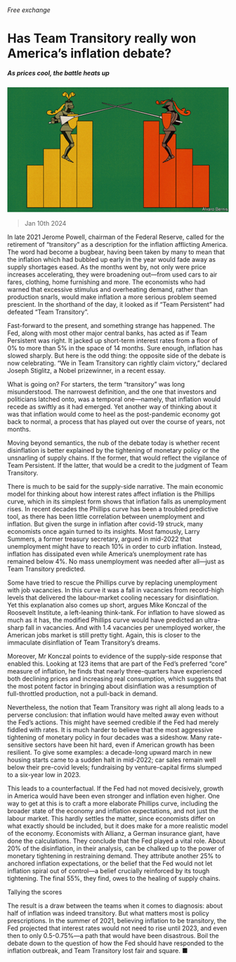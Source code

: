 ###### Free exchange

# Has Team Transitory really won America’s inflation debate? 

##### As prices cool, the battle heats up 

![image](images/20240113_FND002.jpg) 

> Jan 10th 2024 

In late 2021 Jerome Powell, chairman of the Federal Reserve, called for the retirement of “transitory” as a description for the inflation afflicting America. The word had become a bugbear, having been taken by many to mean that the inflation which had bubbled up early in the year would fade away as supply shortages eased. As the months went by, not only were price increases accelerating, they were broadening out—from used cars to air fares, clothing, home furnishing and more. The economists who had warned that excessive stimulus and overheating demand, rather than production snarls, would make inflation a more serious problem seemed prescient. In the shorthand of the day, it looked as if “Team Persistent” had defeated “Team Transitory”.

Fast-forward to the present, and something strange has happened. The Fed, along with most other major central banks, has acted as if Team Persistent was right. It jacked up short-term interest rates from a floor of 0% to more than 5% in the space of 14 months. Sure enough, inflation has slowed sharply. But here is the odd thing: the opposite side of the debate is now celebrating. “We in Team Transitory can rightly claim victory,” declared Joseph Stiglitz, a Nobel prizewinner, in a recent essay.

What is going on? For starters, the term “transitory” was long misunderstood. The narrowest definition, and the one that investors and politicians latched onto, was a temporal one—namely, that inflation would recede as swiftly as it had emerged. Yet another way of thinking about it was that inflation would come to heel as the post-pandemic economy got back to normal, a process that has played out over the course of years, not months.

Moving beyond semantics, the nub of the debate today is whether recent disinflation is better explained by the tightening of monetary policy or the unsnarling of supply chains. If the former, that would reflect the vigilance of Team Persistent. If the latter, that would be a credit to the judgment of Team Transitory.

There is much to be said for the supply-side narrative. The main economic model for thinking about how interest rates affect inflation is the Phillips curve, which in its simplest form shows that inflation falls as unemployment rises. In recent decades the Phillips curve has been a troubled predictive tool, as there has been little correlation between unemployment and inflation. But given the surge in inflation after covid-19 struck, many economists once again turned to its insights. Most famously, Larry Summers, a former treasury secretary, argued in mid-2022 that unemployment might have to reach 10% in order to curb inflation. Instead, inflation has dissipated even while America’s unemployment rate has remained below 4%. No mass unemployment was needed after all—just as Team Transitory predicted.

Some have tried to rescue the Phillips curve by replacing unemployment with job vacancies. In this curve it was a fall in vacancies from record-high levels that delivered the labour-market cooling necessary for disinflation. Yet this explanation also comes up short, argues Mike Konczal of the Roosevelt Institute, a left-leaning think-tank. For inflation to have slowed as much as it has, the modified Phillips curve would have predicted an ultra-sharp fall in vacancies. And with 1.4 vacancies per unemployed worker, the American jobs market is still pretty tight. Again, this is closer to the immaculate disinflation of Team Transitory’s dreams.

Moreover, Mr Konczal points to evidence of the supply-side response that enabled this. Looking at 123 items that are part of the Fed’s preferred “core” measure of inflation, he finds that nearly three-quarters have experienced both declining prices and increasing real consumption, which suggests that the most potent factor in bringing about disinflation was a resumption of full-throttled production, not a pull-back in demand.

Nevertheless, the notion that Team Transitory was right all along leads to a perverse conclusion: that inflation would have melted away even without the Fed’s actions. This might have seemed credible if the Fed had merely fiddled with rates. It is much harder to believe that the most aggressive tightening of monetary policy in four decades was a sideshow. Many rate-sensitive sectors have been hit hard, even if American growth has been resilient. To give some examples: a decade-long upward march in new housing starts came to a sudden halt in mid-2022; car sales remain well below their pre-covid levels; fundraising by venture-capital firms slumped to a six-year low in 2023.

This leads to a counterfactual. If the Fed had not moved decisively, growth in America would have been even stronger and inflation even higher. One way to get at this is to craft a more elaborate Phillips curve, including the broader state of the economy and inflation expectations, and not just the labour market. This hardly settles the matter, since economists differ on what exactly should be included, but it does make for a more realistic model of the economy. Economists with Allianz, a German insurance giant, have done the calculations. They conclude that the Fed played a vital role. About 20% of the disinflation, in their analysis, can be chalked up to the power of monetary tightening in restraining demand. They attribute another 25% to anchored inflation expectations, or the belief that the Fed would not let inflation spiral out of control—a belief crucially reinforced by its tough tightening. The final 55%, they find, owes to the healing of supply chains.

Tallying the scores

The result is a draw between the teams when it comes to diagnosis: about half of inflation was indeed transitory. But what matters most is policy prescriptions. In the summer of 2021, believing inflation to be transitory, the Fed projected that interest rates would not need to rise until 2023, and even then to only 0.5-0.75%—a path that would have been disastrous. Boil the debate down to the question of how the Fed should have responded to the inflation outbreak, and Team Transitory lost fair and square. ■






